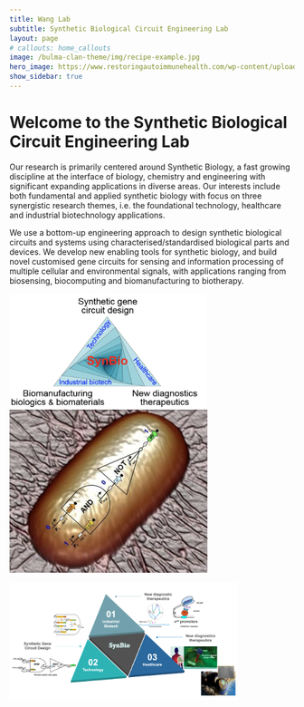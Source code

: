 ```yaml
---
title: Wang Lab
subtitle: Synthetic Biological Circuit Engineering Lab
layout: page
# callouts: home_callouts
image: /bulma-clan-theme/img/recipe-example.jpg
hero_image: https://www.restoringautoimmunehealth.com/wp-content/uploads/2019/01/DNA-image-1080x640.jpg
show_sidebar: true
---
```


# Welcome to the Synthetic Biological Circuit Engineering Lab

Our research is primarily centered around Synthetic Biology, a fast growing discipline at the interface of biology, chemistry and engineering with significant expanding applications in diverse areas. Our interests include both fundamental and applied synthetic biology with focus on three synergistic research themes, i.e. the foundational technology, healthcare and industrial biotechnology applications. 

We use a bottom-up engineering approach to design synthetic biological circuits and systems using characterised/standardised biological parts and devices. We develop new enabling tools for synthetic biology, and build novel customised gene circuits for sensing and information processing of multiple cellular and environmental signals, with applications ranging from biosensing, biocomputing and biomanufacturing to biotherapy. 

<p><img alt="" src="assets/index_en_1.png" style=" width:350px">&nbsp; &nbsp; &nbsp; &nbsp; &nbsp; &nbsp; &nbsp;&nbsp;<img alt="" src="assets/index_en_2.png" style=" width:350px"></p>

<img alt="" src="assets/b2.png" style=" width:80%">
